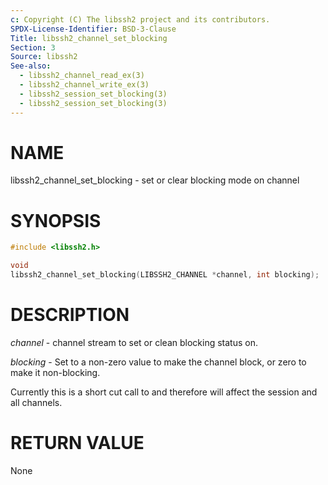 ```yaml
---
c: Copyright (C) The libssh2 project and its contributors.
SPDX-License-Identifier: BSD-3-Clause
Title: libssh2_channel_set_blocking
Section: 3
Source: libssh2
See-also:
  - libssh2_channel_read_ex(3)
  - libssh2_channel_write_ex(3)
  - libssh2_session_set_blocking(3)
  - libssh2_session_set_blocking(3)
---
```


# NAME

libssh2_channel_set_blocking - set or clear blocking mode on channel

# SYNOPSIS

~~~c
#include <libssh2.h>

void
libssh2_channel_set_blocking(LIBSSH2_CHANNEL *channel, int blocking);
~~~

# DESCRIPTION

*channel* - channel stream to set or clean blocking status on.

*blocking* - Set to a non-zero value to make the channel block, or zero to
make it non-blocking.

Currently this is a short cut call to
and therefore will affect the session and all channels.

# RETURN VALUE

None
